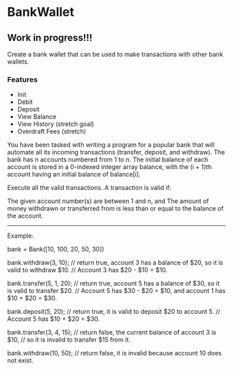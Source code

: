 # BankWallet
## Work in progress!!!

Create a bank wallet that can be used to make transactions with other bank wallets.

### Features
- Init
- Debit
- Deposit
- View Balance
- View History (stretch goal)
- Overdraft Fees (stretch)


You have been tasked with writing a program for a popular bank that will automate all its incoming transactions (transfer, deposit, and withdraw). The bank has n accounts numbered from 1 to n. The initial balance of each account is stored in a 0-indexed integer array balance, with the (i + 1)th account having an initial balance of balance[i].

Execute all the valid transactions. A transaction is valid if:

The given account number(s) are between 1 and n, and
The amount of money withdrawn or transferred from is less than or equal to the balance of the account.

---
Example:

bank = Bank([10, 100, 20, 50, 30])

bank.withdraw(3, 10);    // return true, account 3 has a balance of $20, so it is valid to withdraw $10.
                         // Account 3 has $20 - $10 = $10.
			 
bank.transfer(5, 1, 20); // return true, account 5 has a balance of $30, so it is valid to transfer $20.
                         // Account 5 has $30 - $20 = $10, and account 1 has $10 + $20 = $30.
			 
bank.deposit(5, 20);     // return true, it is valid to deposit $20 to account 5.
                         // Account 5 has $10 + $20 = $30.
			 
bank.transfer(3, 4, 15); // return false, the current balance of account 3 is $10,
                         // so it is invalid to transfer $15 from it.
			 
bank.withdraw(10, 50);   // return false, it is invalid because account 10 does not exist.
